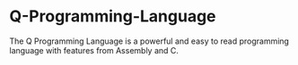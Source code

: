 # Q-Programming-Language
The Q Programming Language is a powerful and easy to read programming language with features from Assembly and C.
